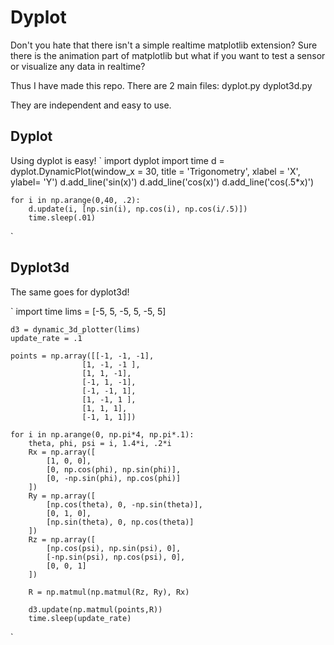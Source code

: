 # Dyplot

Don't you hate that there isn't a simple realtime matplotlib extension?
Sure there is the animation part of matplotlib but what if you want to test a sensor or visualize any data in realtime?

Thus I have made this repo.
There are 2 main files:
dyplot.py
dyplot3d.py

They are independent and easy to use.

## Dyplot

Using dyplot is easy!
`
    import dyplot
    import time
    d = dyplot.DynamicPlot(window_x = 30, title = 'Trigonometry', xlabel = 'X', ylabel= 'Y')
    d.add_line('sin(x)')
    d.add_line('cos(x)')
    d.add_line('cos(.5*x)')

    for i in np.arange(0,40, .2):
        d.update(i, [np.sin(i), np.cos(i), np.cos(i/.5)])
        time.sleep(.01)
`

## Dyplot3d

The same goes for dyplot3d!

`
    import time
    lims = [-5, 5, -5, 5, -5, 5]

    d3 = dynamic_3d_plotter(lims)
    update_rate = .1

    points = np.array([[-1, -1, -1],
                    [1, -1, -1 ],
                    [1, 1, -1],
                    [-1, 1, -1],
                    [-1, -1, 1],
                    [1, -1, 1 ],
                    [1, 1, 1],
                    [-1, 1, 1]])

    for i in np.arange(0, np.pi*4, np.pi*.1):
        theta, phi, psi = i, 1.4*i, .2*i
        Rx = np.array([
            [1, 0, 0],
            [0, np.cos(phi), np.sin(phi)],
            [0, -np.sin(phi), np.cos(phi)]
        ])
        Ry = np.array([
            [np.cos(theta), 0, -np.sin(theta)],
            [0, 1, 0],
            [np.sin(theta), 0, np.cos(theta)]
        ])
        Rz = np.array([
            [np.cos(psi), np.sin(psi), 0],
            [-np.sin(psi), np.cos(psi), 0],
            [0, 0, 1]
        ])

        R = np.matmul(np.matmul(Rz, Ry), Rx)

        d3.update(np.matmul(points,R))
        time.sleep(update_rate)
`